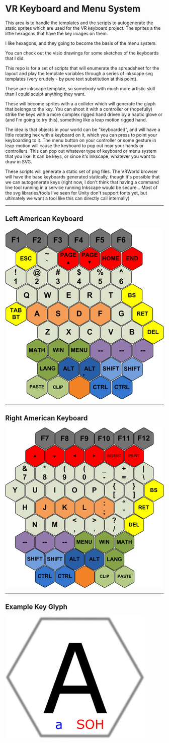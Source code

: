 # VR Keyboard and Menu System

This area is to handle the templates and the scripts to autogenerate the static sprites which are used for the VR keyboard project.
The sprites a the little hexagons that have the key images on them.

I like hexagons, and they going to become the basis of the menu system.

You can check out the visio drawings for some sketches of the keyboards that I did.

This repo is for a set of scripts that will enumerate the spreadsheet for the layout and play the template variables through a series of inkscape svg templates (very crudely - by pure text substitution at this point).   

These are inkscape template, so somebody with much more artistic skill than I could sculpt anything they want.

These will become sprites with a a collider which will generate the glyph that belongs to the key.
You can shoot it with a controller or (hopefully) strike the keys with a more complex rigged hand driven by a haptic glove or (and I'm going to try this), something like a leap motion rigged hand.

The idea is that objects in your world can be "keyboarded", and will have a little rotating hex with a keyboard on it, which you can press to point your keyboarding to it.  The menu button on your controller or some gesture in leap-motion will cause the keyboard to pop out near your hands or controllers.   This can pop out whatever type of keyboard or menu system that you like.  It can be keys, or 
since it's Inkscape, whatever you want to draw in SVG.

These scripts will generate a static set of png files.   The VRWorld browser will have the base keyboards generated statically, though it's possible that we can autogenerate keys (right now, I don't think that having a command line tool running in a service running Inkscape would be secure...  Most of the svg libraries/tools I've seen for Unity don't support fonts yet, but ultimately we want a tool like this can directly call internally)

---
## Left American Keyboard

![Left American1 Keyboard](https://github.com/thorhalbert/VRKeyboard-StaticSprites/blob/master/Images/American1-L.png?raw=true)

---
## Right American Keyboard

![Right American1 Keyboard](https://github.com/thorhalbert/VRKeyboard-StaticSprites/blob/master/Images/American1-R.png?raw=true)

---

## Example Key Glyph

![Right American1 Keyboard](https://github.com/thorhalbert/VRKeyboard-StaticSprites/blob/master/Images/testTemplate.png?raw=true)
